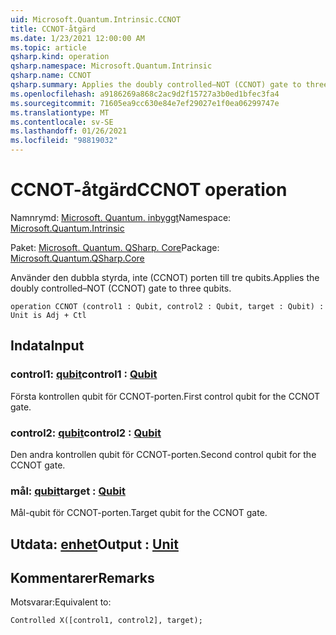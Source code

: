 ```yaml
---
uid: Microsoft.Quantum.Intrinsic.CCNOT
title: CCNOT-åtgärd
ms.date: 1/23/2021 12:00:00 AM
ms.topic: article
qsharp.kind: operation
qsharp.namespace: Microsoft.Quantum.Intrinsic
qsharp.name: CCNOT
qsharp.summary: Applies the doubly controlled–NOT (CCNOT) gate to three qubits.
ms.openlocfilehash: a9186269a868c2ac9d2f15727a3b0ed1bfec3fa4
ms.sourcegitcommit: 71605ea9cc630e84e7ef29027e1f0ea06299747e
ms.translationtype: MT
ms.contentlocale: sv-SE
ms.lasthandoff: 01/26/2021
ms.locfileid: "98819032"
---
```

# <a name="ccnot-operation"></a><span data-ttu-id="76aeb-102">CCNOT-åtgärd</span><span class="sxs-lookup"><span data-stu-id="76aeb-102">CCNOT operation</span></span>

<span data-ttu-id="76aeb-103">Namnrymd: [Microsoft. Quantum. inbyggt](xref:Microsoft.Quantum.Intrinsic)</span><span class="sxs-lookup"><span data-stu-id="76aeb-103">Namespace: [Microsoft.Quantum.Intrinsic](xref:Microsoft.Quantum.Intrinsic)</span></span>

<span data-ttu-id="76aeb-104">Paket: [Microsoft. Quantum. QSharp. Core](https://nuget.org/packages/Microsoft.Quantum.QSharp.Core)</span><span class="sxs-lookup"><span data-stu-id="76aeb-104">Package: [Microsoft.Quantum.QSharp.Core](https://nuget.org/packages/Microsoft.Quantum.QSharp.Core)</span></span>


<span data-ttu-id="76aeb-105">Använder den dubbla styrda, inte (CCNOT) porten till tre qubits.</span><span class="sxs-lookup"><span data-stu-id="76aeb-105">Applies the doubly controlled–NOT (CCNOT) gate to three qubits.</span></span>

```qsharp
operation CCNOT (control1 : Qubit, control2 : Qubit, target : Qubit) : Unit is Adj + Ctl
```


## <a name="input"></a><span data-ttu-id="76aeb-106">Indata</span><span class="sxs-lookup"><span data-stu-id="76aeb-106">Input</span></span>

### <a name="control1--qubit"></a><span data-ttu-id="76aeb-107">control1: [qubit](xref:microsoft.quantum.lang-ref.qubit)</span><span class="sxs-lookup"><span data-stu-id="76aeb-107">control1 : [Qubit](xref:microsoft.quantum.lang-ref.qubit)</span></span>

<span data-ttu-id="76aeb-108">Första kontrollen qubit för CCNOT-porten.</span><span class="sxs-lookup"><span data-stu-id="76aeb-108">First control qubit for the CCNOT gate.</span></span>


### <a name="control2--qubit"></a><span data-ttu-id="76aeb-109">control2: [qubit](xref:microsoft.quantum.lang-ref.qubit)</span><span class="sxs-lookup"><span data-stu-id="76aeb-109">control2 : [Qubit](xref:microsoft.quantum.lang-ref.qubit)</span></span>

<span data-ttu-id="76aeb-110">Den andra kontrollen qubit för CCNOT-porten.</span><span class="sxs-lookup"><span data-stu-id="76aeb-110">Second control qubit for the CCNOT gate.</span></span>


### <a name="target--qubit"></a><span data-ttu-id="76aeb-111">mål: [qubit](xref:microsoft.quantum.lang-ref.qubit)</span><span class="sxs-lookup"><span data-stu-id="76aeb-111">target : [Qubit](xref:microsoft.quantum.lang-ref.qubit)</span></span>

<span data-ttu-id="76aeb-112">Mål-qubit för CCNOT-porten.</span><span class="sxs-lookup"><span data-stu-id="76aeb-112">Target qubit for the CCNOT gate.</span></span>



## <a name="output--unit"></a><span data-ttu-id="76aeb-113">Utdata: [enhet](xref:microsoft.quantum.lang-ref.unit)</span><span class="sxs-lookup"><span data-stu-id="76aeb-113">Output : [Unit](xref:microsoft.quantum.lang-ref.unit)</span></span>



## <a name="remarks"></a><span data-ttu-id="76aeb-114">Kommentarer</span><span class="sxs-lookup"><span data-stu-id="76aeb-114">Remarks</span></span>

<span data-ttu-id="76aeb-115">Motsvarar:</span><span class="sxs-lookup"><span data-stu-id="76aeb-115">Equivalent to:</span></span>

```qsharp
Controlled X([control1, control2], target);
```
